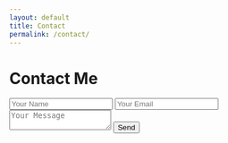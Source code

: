 ```yaml
---
layout: default
title: Contact
permalink: /contact/
---
```


# Contact Me

<form id="contact-form">
  <input type="text" name="name" placeholder="Your Name" required />
  <input type="email" name="email" placeholder="Your Email" required />
  <textarea name="message" placeholder="Your Message" required></textarea>
  <button type="submit">Send</button>
  <p id="status-message"></p>
</form>

<script>
  const form = document.getElementById('contact-form');
  const status = document.getElementById('status-message');

  form.addEventListener('submit', async (e) => {
    e.preventDefault();

    const data = {
      name: form.name.value,
      email: form.email.value,
      message: form.message.value,
    };

    const res = await fetch('http://localhost:5000/send-email', {
      method: 'POST',
      headers: { 'Content-Type': 'application/json' },
      body: JSON.stringify(data),
    });

    const result = await res.json();
    if (res.ok) {
      status.textContent = result.success;
      form.reset();
    } else {
      status.textContent = `Error: ${result.error}`;
    }
  });
</script>

